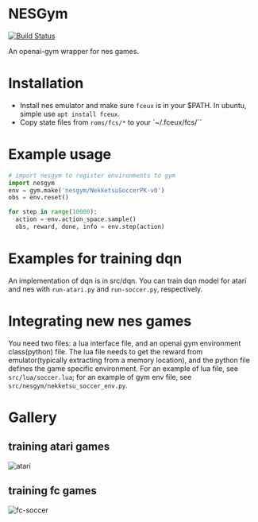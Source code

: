 # NESGym

[![Build Status](https://travis-ci.org/kaiquewdev/nesgym.svg?branch=master)](https://travis-ci.org/kaiquewdev/nesgym)

An openai-gym wrapper for nes games.

# Installation
- Install nes emulator and make sure `fceux` is in your $PATH. In ubuntu, simple use `apt install fceux`.
- Copy state files from `roms/fcs/*` to your `~/.fceux/fcs/``

# Example usage
```python
# import nesgym to register environments to gym
import nesgym
env = gym.make('nesgym/NekketsuSoccerPK-v0')
obs = env.reset()

for step in range(10000):
  action = env.action_space.sample()
  obs, reward, done, info = env.step(action)

```

# Examples for training dqn
An implementation of dqn is in src/dqn.
You can train dqn model for atari and nes with `run-atari.py` and `run-soccer.py`, respectively.

# Integrating new nes games
You need two files: a lua interface file, and an openai gym environment class(python) file.
The lua file needs to get the reward from emulator(typically extracting from a memory location), and the python file defines the game specific environment.
For an example of lua file, see `src/lua/soccer.lua`; for an example of gym env file, see `src/nesgym/nekketsu_soccer_env.py`.

# Gallery
## training atari games
![atari](images/atari.png)

## training fc games
![fc-soccer](images/soccer.png)
